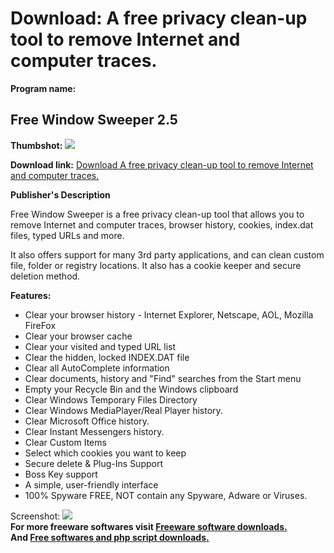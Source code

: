 # Download: A free privacy clean-up tool to remove Internet and computer traces.

**Program name:**

## Free Window Sweeper 2.5

  
**Thumbshot:** ![](http://www.freewarefiles.com/screenshot/freewindowsswpr_md.gif)   
  
**Download link:** [Download A free privacy clean-up tool to remove Internet and computer traces.](http://freesoftwares.boysofts.com/Free-Window-Sweeper_program_34772.html)  
  


**Publisher's Description**  
  


Free Window Sweeper is a free privacy clean-up tool that allows you to remove Internet and computer traces, browser history, cookies, index.dat files, typed URLs and more. 

It also offers support for many 3rd party applications, and can clean custom file, folder or registry locations. It also has a cookie keeper and secure deletion method.

**Features:**

  * Clear your browser history - Internet Explorer, Netscape, AOL, Mozilla FireFox 
  * Clear your browser cache 
  * Clear your visited and typed URL list 
  * Clear the hidden, locked INDEX.DAT file 
  * Clear all AutoComplete information 
  * Clear documents, history and "Find" searches from the Start menu 
  * Empty your Recycle Bin and the Windows clipboard 
  * Clear Windows Temporary Files Directory 
  * Clear Windows MediaPlayer/Real Player history. 
  * Clear Microsoft Office history. 
  * Clear Instant Messengers history. 
  * Clear Custom Items 
  * Select which cookies you want to keep 
  * Secure delete & Plug-Ins Support 
  * Boss Key support 
  * A simple, user-friendly interface 
  * 100% Spyware FREE, NOT contain any Spyware, Adware or Viruses. 

  
  
Screenshot: ![](http://www.freewarefiles.com/screenshot/freewindowsswpr.gif)   
**For more freeware softwares visit [Freeware software downloads.](http://freesoftwares.boysofts.com/)**   
**And [Free softwares and php script downloads.](http://www.boysofts.com/)**
